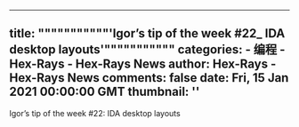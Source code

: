 
---
title: """""""""""'Igor’s tip of the week #22_ IDA desktop layouts'"""""""""""
categories: 
    - 编程
    - Hex-Rays - Hex-Rays News
author: Hex-Rays - Hex-Rays News
comments: false
date: Fri, 15 Jan 2021 00:00:00 GMT
thumbnail: ''
---

<div>   
Igor’s tip of the week #22: IDA desktop layouts  
</div>
            